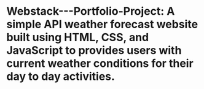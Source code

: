 # Webstack---Portfolio-Project: A simple API weather forecast website built using HTML, CSS, and JavaScript to provides users with current weather conditions for their day to day activities.
